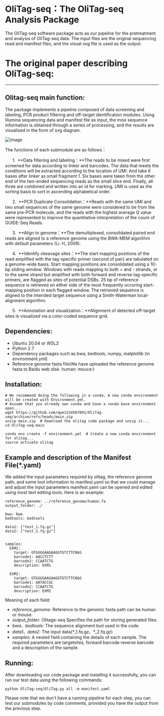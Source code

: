 # OliTag-seq：The OliTag-seq Analysis Package
The OliTag-seq software package acts as our pipeline for the pretreatment and analysis of OliTag-seq data. The input files are the original sequencing read and manifest files, and the visual svg file is used as the output.
# The original paper describing OliTag-seq:
*******************************************


## Olitag-seq main function:
The package implements a pipeline composed of data screening and labeling, PCR product filtering and off-target identification modules. Using Illumina sequencing data and manifest file as input, the miss sequence information is obtained through a series of processing, and the results are visualized in the form of svg diagram.

![image](https://user-images.githubusercontent.com/76864588/236216435-b9f82902-10f4-4fb9-812a-787c9f250656.png)

The functions of each submodule are as follows：

&nbsp;&nbsp;&nbsp;&nbsp;&nbsp;&nbsp;1.&nbsp;&nbsp;**Data filtering and labeling：**The reads to be mixed were first screened for data according to linker and barcodes. The data that meets the conditions will be extracted according to the location of UMI. And take 6 bases after linker as small fragment 1. Six bases were taken from the other end of the two-ended sequencing reads as the small slice end. Finally, all three are combined and written into an id for marking. UMI is used as the sorting basis to sort in ascending alphabetical order.

&nbsp;&nbsp;&nbsp;&nbsp;&nbsp;&nbsp;2.&nbsp;&nbsp;**PCR Duplicate Consolidation：**Reads with the same UMI and two small sequences of the same genome were considered to be from the same pre-PCR molecule, and the reads with the highest average Q value were represented to improve the quantitative interpretation of the count of GUIDE-Seq Reads.

&nbsp;&nbsp;&nbsp;&nbsp;&nbsp;&nbsp;3.&nbsp;&nbsp;**Align to genome：**The demultiplexed, consolidated paired end reads are aligned to a reference genome using the BWA-MEM algorithm with default parameters (Li. H, 2009).

&nbsp;&nbsp;&nbsp;&nbsp;&nbsp;&nbsp;4.&nbsp;&nbsp;**Identify ckeavage sites：**The start mapping positions of the read amplified with the tag-specific primer (second of pair) are tabulated on a genome-wide basis. Start mapping positions are consolidated using a 10-bp sliding window. Windows with reads mapping to both + and - strands, or to the same strand but amplified with both forward and reverse tag-specific primers, are flagged as sites of potential DSBs. 25 bp of reference sequence is retrieved on either side of the most frequently occuring start-mapping position in each flagged window. The retrieved sequence is aligned to the intended target sequence using a Smith-Waterman local-alignment algorithm.

&nbsp;&nbsp;&nbsp;&nbsp;&nbsp;&nbsp;5.&nbsp;&nbsp;**Annotation and visualization：**Alignment of detected off-target sites is visualized via a color-coded sequence grid.

## Dependencies:
* Ubuntu 20.04 or WSL2
* Python 2.7 
* Dependency packages such as bwa, bedtools, numpy, matplotlib (in environment.yml)
* Reference genome fasta file(We have uploaded the reference genome fasta to Baidu web disk. human:   mouce:)
## Installation:
    # We recommend doing the following in a conda. A new conda environment will be created with Environment.yml.
    # Assume that you already own conda and have a conda base environment open...
    wget https://github.com/qwe1234567891/OliTag-seq/archive/refs/heads/main.zip
    unzip main.zip  # Download the olitag code package and unzip it...
    cd OliTag-seq-main
    
    conda env create -f environment.yml  # Create a new conda environment for olitag...
    source activate olitag
## Example and description of the Manifest File(\*.yaml)
We added the input parameters required by olitag, the reference genome path, and some tool information to manifest.yaml so that we could manage and adjust the input parameters manifest.yaml can be opened and edited using most text editing tools. Here is an example:

    reference_genome: ../reference_genome/human.fa
    output_folder: ./

    bwa: bwa
    bedtools: bedtools

    data1: ["test_1.fq.gz"]
    data2: ["test_2.fq.gz"]


    samples:
      EXM1:
        target: GTGGGGAAGAAGGTGTCTTCNGG
        barcode1: AACCTCTT
        barcode2: CCAATCTG
        description: EXM1

      EXM2:
        target: GTGGGGAAGAAGGTGTCTTCNGG
        barcode1: AATACCGC
        barcode2: CCAATCTG
        description: EXM2
Meaning of each field:
* _reference_genome:_ Reference to the genomic fasta path can be human or mouse.
* _output_folder:_ Olitage-seq Specifies the path for storing generated files.
* _bwa、bedtools:_ The sequence alignment tool used in the code.
* _data1、data2:_ The input data(\*_1.fq.gz、\*_2.fq.gz)
* _samples:_ A nested field containing the details of each sample. The required parameters are targetsites, forward barcode reverse barcode and a descroption of the sample.

## Running:
After downloading our code package and installing it successfully, you can run our test data using the following commands:

    python OliTag-seq/OliTag.py all -m manifest.yaml

Please note that we don't have a running pipeline for each step, you can test our submodules by code comments, provided you have the output from the previous step.
